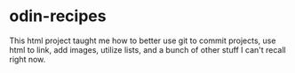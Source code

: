 # odin-recipes
This html project taught me how to better use git to commit projects, use html to link, add images, utilize lists, and a bunch of other stuff I can't recall right now.
